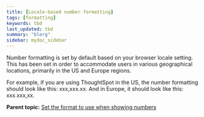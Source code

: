 ```yaml
---
title: [Locale-based number formatting]
tags: [formatting]
keywords: tbd
last_updated: tbd
summary: "blerg"
sidebar: mydoc_sidebar
---
```

Number formatting is set by default based on your browser locale setting. This has been set in order to accommodate users in various geographical locations, primarily in the US and Europe regions.

For example, if you are using ThoughtSpot in the US, the number formatting should look like this: xxx,xxx.xx. And in Europe, it should look like this: xxx.xxx,xx.

**Parent topic:** [Set the format to use when showing numbers](../../admin/data_modeling/set_format_pattern_numbers.html)
